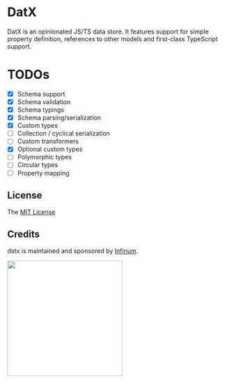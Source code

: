 # DatX

DatX is an opinionated JS/TS data store. It features support for simple property definition, references to other models and first-class TypeScript support.

# TODOs

- [x] Schema support
- [x] Schema validation
- [x] Schema typings
- [x] Schema parsing/serialization
- [x] Custom types
- [ ] Collection / cyclical serialization
- [ ] Custom transformers
- [x] Optional custom types
- [ ] Polymorphic types
- [ ] Circular types
- [ ] Property mapping

## License

The [MIT License](LICENSE)

## Credits

datx is maintained and sponsored by
[Infinum](https://www.infinum.co).

<img src="https://infinum.co/infinum.png" width="264">
